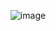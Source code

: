 <div align = "center">
  
![image](https://github.com/Sisir2311/CodeWithMe/assets/74948767/48de81f5-7376-49af-abde-9a053434a8f1)

</div>
